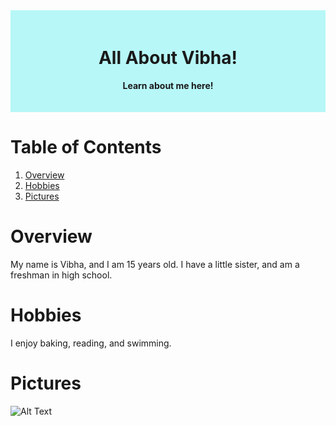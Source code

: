 
<div style="background-color: #B7F7F7; text-align: center; padding: 20px;">
  <h1>All About Vibha!</h1>
  <p><strong>Learn about me here!</strong></p>
</div>


# **Table of Contents**
1. [Overview](#overview)
2. [Hobbies](#hobbies)
3. [Pictures](#pictures)


# **Overview**
My name is Vibha, and I am 15 years old. I have a little sister, and am a freshman in high school. 

# **Hobbies**
I enjoy baking, reading, and swimming. 

# **Pictures**
<img src="https://docs.google.com/drawings/d/e/2PACX-1vQVRanGxsjYlU_dlZvHuuu_76MLIOqTAGBSSeT4AHFB60ZGs80awgc43acBLcFOZuKv8WLTIsFIq1b-/pub?w=960&amp;h=720" alt="Alt Text">


